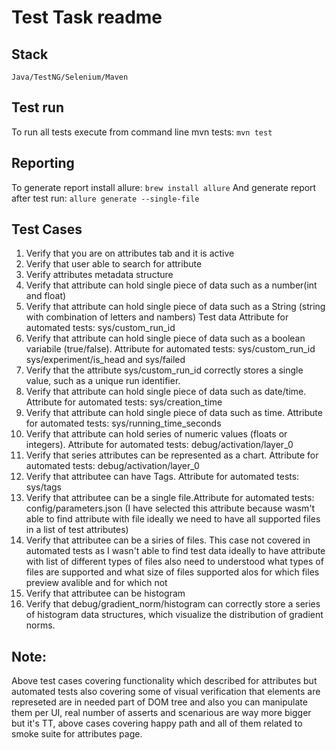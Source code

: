 # Test Task readme
## Stack
`Java/TestNG/Selenium/Maven` 
## Test run
To run all tests execute from command line mvn tests:
`mvn test` 
## Reporting
To generate report install allure: 
`brew install allure` 
And generate report after test run: 
`allure generate --single-file` 
## Test Cases
1. Verify that you are on attributes tab and it is active
2. Verify that user able to search for attribute 
3. Verify attributes metadata structure 
4. Verify that attribute can hold single piece of data such as a number(int and float)
5. Verify that attribute can hold single piece of data such as a String (string with combination of letters and nambers) Test data Attribute for automated tests: sys/custom_run_id
6. Verify that attribute can hold single piece of data such as a boolean variabile (true/false). Attribute for automated tests: sys/custom_run_id sys/experiment/is_head and sys/failed
7. Verify that the attribute sys/custom_run_id correctly stores a single value, such as a unique run identifier.
8. Verify that attribute can hold single piece of data such as date/time. Attribute for automated tests:  sys/creation_time
9. Verify that attribute can hold single piece of data such as time. Attribute for automated tests:   sys/running_time_seconds
10. Verify that attribute can hold series of numeric values (floats or integers). Attribute for automated tests: debug/activation/layer_0
11. Verify that series attributes can be represented as a chart. Attribute for automated tests: debug/activation/layer_0
12. Verify that attributee can have Tags. Attribute for automated tests: sys/tags
13. Verify that attributee can be a single file.Attribute for automated tests: config/parameters.json (I have selected this attribute because wasm't able to find attribute with file ideally we need to have all supported files in a list of test attributes)
14. Verify that attributee can be a siries of files. This case not covered in automated tests as I wasn't able to find test data ideally to have attribute with list of different types of files also need to understood what types of files are supported and what size of files supported alos for which files preview avalible and for which not
15. Verify that attributee can be histogram
16. Verify that debug/gradient_norm/histogram can correctly store a series of histogram data structures, which visualize the distribution of gradient norms.

    
## Note: 
Above test cases covering functionality which described for attributes but automated tests also covering some of visual verification that elements are represeted are in needed part of DOM tree and also you can manipulate them per UI, real number of asserts and scenarious are way more bigger but it's TT, above cases covering happy path and all of them related to smoke suite for attributes page.